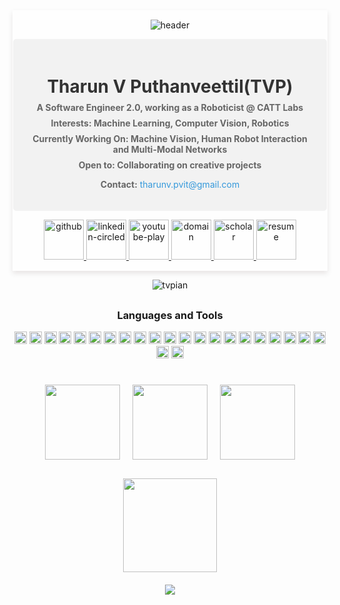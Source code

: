 

<div align="center" style="background-color: rgba(255, 255, 255, 0.8); border-radius: 1px; box-shadow: 0 4px 8px rgba(40, 0, 0, 0.1); padding: 1px;">

![header](https://capsule-render.vercel.app/api?type=venom&height=300&weight=400&color=gradient&text=TVPIAN&textBg=false&fontColor=5c32a8&&fontSize=80&reversal=false&section=header&stroke=000FF00&descSize=18&descAlign=75&descAlignY=63)
<div style="background-color: #f2f2f2; padding: 20px; border-radius: 5px;">
  <h1 style="color: #333; margin-bottom: 5px; font-weight: bold">Tharun V Puthanveettil(TVP)</h2>
  <p style="color: #666; margin: 8px 0; font-weight: bold">A Software Engineer 2.0, working as a Roboticist @ CATT Labs</p>
  <p style="color: #666; margin: 8px 0; font-weight: bold"><strong>Interests:</strong> Machine Learning, Computer Vision, Robotics</p>
  <p style="color: #666; margin: 8px 0; font-weight: bold"><strong>Currently Working On:</strong> Machine Vision, Human Robot Interaction  and Multi-Modal Networks</p>
  <p style="color: #666; margin: 8px 0; font-weight: bold"><strong>Open to:</strong> Collaborating on creative projects</p>
  <p style="color: #666; margin-bottom: font-weight: bold 5px;"><strong>Contact:</strong> <a href="mailto:tharunv.pvit@gmail.com" style="color: #3498db; text-decoration: none;">tharunv.pvit@gmail.com</a></p>
</div>




 <!-- <a href="https://twitter.com/comicnerd07" target="blank"><img align="center" src="https://raw.githubusercontent.com/rahuldkjain/github-profile-readme-generator/master/src/images/icons/Social/twitter.svg" alt="comicnerd07" height="30" width="40" /></a> -->
<!--  <a href="https://www.linkedin.com/in/tvpian/" target="blank"><img align="center" src="https://raw.githubusercontent.com/rahuldkjain/github-profile-readme-generator/master/src/images/icons/Social/linked-in-alt.svg" alt="tvpian" height="30" width="40" /></a>
 <!-- <a href="https://instagram.com/sir_caustic" target="blank"><img align="center" src="https://raw.githubusercontent.com/rahuldkjain/github-profile-readme-generator/master/src/images/icons/Social/instagram.svg" alt="sir_caustic" height="30" width="40" /></a> -->
  <!--<a href="https://medium.com/bchukkal" target="blank"><img align="center" src="https://raw.githubusercontent.com/rahuldkjain/github-profile-readme-generator/master/src/images/icons/Social/medium.svg" alt="bchukkal" height="30" width="40" /></a>-->
<!--  <a href="https://www.youtube.com/channel/UC9dTN0_IDjY5P1IWNWNg2jQ" target="blank"><img align="center" src="https://raw.githubusercontent.com/rahuldkjain/github-profile-readme-generator/master/src/images/icons/Social/youtube.svg" alt="sir_caustic" height="30" width="40" /></a>
  <a href="https://scholar.google.com/citations?user=Vre9wQQAAAAJ&hl=en" target="blank"><img align="center" src="https://img.shields.io/badge/ResearchGate-00CCBB?style=for-the-badge&logo=ResearchGate&logoColor=white" alt="sir_caustic" height="30" width="100" /></a> -->
  <p align="center">
  <a href= "https://github.com/tvpian">
    <img width="64" height="64" src="https://img.icons8.com/nolan/64/E6E6E6/808080/github.png" alt="github"/>
  </a>
  <a href= "https://www.linkedin.com/in/tvpian/">
    <img width="64" height="64" src="https://img.icons8.com/nolan/64/E6E6E6/808080/linkedin-circled.png" alt="linkedin-circled"/>
  </a>
  <a href= "https://www.youtube.com/channel/UC9dTN0_IDjY5P1IWNWNg2jQ">
    <img width="64" height="64" src="https://img.icons8.com/nolan/64/E6E6E6/808080/youtube-play.png" alt="youtube-play"/>
  </a>

  <a href= "https://tvpian.github.io/">
    <img width="64" height="64" src="https://img.icons8.com/nolan/64/E6E6E6/808080/domain.png" alt="domain"/>
  </a>
	
<a href= "https://scholar.google.com/citations?user=Vre9wQQAAAAJ&hl=en">
    <img width="64" height="64" src="https://img.icons8.com/nolan/64/E6E6E6/808080/google-scholar.png" alt="scholar"/>
  </a>

  <a href= "https://tvpian.github.io/data/Tharun_Resume.pdf">
    <img width="64" height="64" src="https://img.icons8.com/nolan/64/E6E6E6/808080/resume.png" alt="resume"/>
  </a>

  
</div>

<div>
<p align="center"> <img src="https://komarev.com/ghpvc/?username=tvpian&label=Profile%20views&color=0e75b6&style=flat" alt="tvpian" /> </p>
</div>
<h2></h2>
<div align="center">
<h3>Languages and Tools</h3>

<code><img height="20" src="https://img.shields.io/badge/Python-3776AB?style=plastic&logo=python&logoColor=white&labelColor=black&color=black"></code>
<code><img height="20" src="https://img.shields.io/badge/C-00599C?style=plastic&logo=c&logoColor=white&labelColor=black&color=black"></code>
<code><img height="20" src="https://img.shields.io/badge/C%2B%2B-00599C?style=plastic&logo=c%2B%2B&logoColor=white&labelColor=black&color=black"></code>
<code><img height="20" src="https://img.shields.io/badge/TensorFlow-FF6F00?style=plastic&logo=TensorFlow&logoColor=white&labelColor=black&color=black"></code>
<code><img height="20" src="https://img.shields.io/badge/PyTorch-EE4C2C?style=plastic&logo=PyTorch&logoColor=white&labelColor=black&color=black"></code>
<code><img height="20" src="https://img.shields.io/badge/Numpy-777BB4?style=plastic&logo=numpy&logoColor=white&labelColor=black&color=black"></code>
<code><img height="20" src="https://img.shields.io/badge/scikit_learn-F7931E?style=plastic&logo=scikit-learn&logoColor=white&labelColor=black&color=black"></code> 
<code><img height="20" src="https://img.shields.io/badge/OpenCV-27338e?style=plastic&logo=OpenCV&logoColor=white&labelColor=black&color=black"></code>
<code><img height="20" src="https://img.shields.io/badge/ROS-22314E?style=plastic&logo=ROS&logoColor=white&labelColor=black&color=black"></code>
<code><img height="20" src="https://img.shields.io/badge/javascript-22314E?style=plastic&logo=javascript&logoColor=white&labelColor=black&color=black"></code>
<code><img height="20" src="https://img.shields.io/badge/mysql-22314E?style=plastic&logo=mysql&logoColor=white&labelColor=black&color=black"></code>
<code><img height="20" src="https://img.shields.io/badge/git-22314E?style=plastic&logo=git&logoColor=white&labelColor=black&color=black"></code>
<code><img height="20" src="https://img.shields.io/badge/SciPy-%230C55A5.svg?style=plastic&logo=scipy&logoColor=white&labelColor=black&color=black"></code>
<code><img height="20" src="https://img.shields.io/badge/pandas-%23150458.svg?style=plastic&logo=pandas&logoColor=white&labelColor=black&color=black"></code>
<code><img height="20" src="https://img.shields.io/badge/numpy-%23013243.svg?style=plastic&logo=numpy&logoColor=white&labelColor=black&color=black"></code>
<code><img height="20" src="https://img.shields.io/badge/Matplotlib-%23ffffff.svg?style=plastic&logo=Matplotlib&logoColor=white&labelColor=black&color=black"></code>
<code><img height="20" src="https://img.shields.io/badge/Keras-%23D00000.svg?style=plastic&logo=Keras&logoColor=white&labelColor=black&color=black"></code>
<code><img height="20" src="https://img.shields.io/badge/Linux-FCC624?style=plastic&logo=linux&logoColor=white&labelColor=black&color=black"></code>
<code><img height="20" src="https://img.shields.io/badge/flask-%23000.svg?style=plastic&logo=flask&logoColor=white&labelColor=black&color=black"></code>
<code><img height="20" src="https://img.shields.io/badge/threejs-black?style=plastic&logo=three.js&logoColor=white&labelColor=black&color=black"></code>
<code><img height="20" src="https://img.shields.io/badge/unity-%23000000.svg?style=plastic&logo=unity&logoColor=white&labelColor=black&color=black"></code>
<code><img height="20" src="https://img.shields.io/badge/heroku-%23430098.svg?style=plastic&logo=heroku&logoColor=white&labelColor=black&color=black"></code>
<code><img height="20" src="https://img.shields.io/badge/html5-%23E34F26.svg?style=plastic&logo=html5&logoColor=white&labelColor=black&color=black"></code>
</div>
<h2></h2>

<!--
<div align="center">
<a href="https://github.com/tvpian/github-readme-stats">
  <img height=200 align="center" src="https://github-readme-stats.vercel.app/api?username=tvpian&show_icons=true&theme=dark&icon_color=ffffff&bg_color=000000" />
</a>
<a href="https://github.com/tvpian/convoychat">
  <img height=200 align="center" src="https://github-readme-stats.vercel.app/api/top-langs?username=tvpian&layout=compact&langs_count=8&card_width=320&show_icons=true&theme=dark&icon_color=ffffff&bg_color=000000" />
</a>
</div>
-->

<div align="center">
  <div style="display: flex; justify-content: center; align-items: center; flex-wrap: wrap;">
    <a href="https://github.com/tvpian/github-readme-stats" style="margin: 10px;">
      <img height=120 src="https://github-readme-stats.vercel.app/api?username=tvpian&show_icons=true&theme=dark&icon_color=ffffff&bg_color=000000" />
    </a>
    <a href="https://github.com/tvpian/convoychat" style="margin: 10px;">
      <img height=120 src="https://github-readme-stats.vercel.app/api/top-langs?username=tvpian&layout=compact&langs_count=8&card_width=200&show_icons=true&theme=dark&icon_color=ffffff&bg_color=000000" />
    </a>
    <a href="https://github.com/tvpian/github-readme-streak-stats" style="margin: 10px;">
      <img height=120 src="http://github-readme-streak-stats.herokuapp.com?user=tvpian&show_icons=true&theme=dark&background=000000" />
    </a>
  </div>
</div>

<div align="center">
  <img height="150" src="https://github-profile-trophy.vercel.app/?username=tvpian&column=-1&theme=chalk&no-bg=true" style="margin-top: 20px;" />
</div>

<div align="center">
  <img src="https://capsule-render.vercel.app/api?type=rect&height=10&width=300&color=gradient&textBg=false&fontColor=5c32a8&fontSize=80&reversal=true&section=footer&stroke=000FF00&descSize=18&descAlign=75&descAlignY=63" style="margin-top: 20px;" />
</div>

<!--
<div align="center">
<p align="center">
  <img src="https://capsule-render.vercel.app/api?text=Hey Everyone!🕹️&animation=fadeIn&type=waving&color=gradient&height=100"/>
</p>
</div>
-->

<!---
tvpian/tvpian is a ✨ special ✨ repository because its `README.md` (this file) appears on your GitHub profile.
You can click the Preview link to take a look at your changes.
--->



